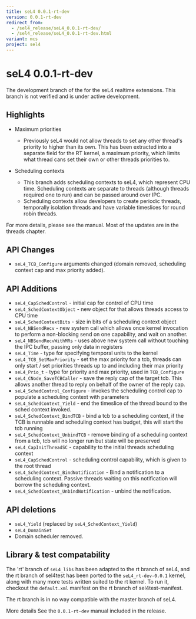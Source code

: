 ```yaml
---
title: seL4 0.0.1-rt-dev
version: 0.0.1-rt-dev
redirect_from:
  - /sel4_release/seL4_0.0.1-rt-dev/
  - /sel4_release/seL4_0.0.1-rt-dev.html
variant: mcs
project: sel4
---
```

# seL4 0.0.1-rt-dev


The development branch of the for the seL4 realtime extensions. This
branch is not verified and is under active development.

## Highlights


* Maximum priorities
 
  * Previously seL4 would not allow threads to set any other
  thread's priority to higher than its own. This has been
  extracted into a separate field for the RT kernel, a maximum
  priority, which limits what thread cans set their own or other
  threads priorities to.
 
* Scheduling contexts
 
  * This branch adds scheduling contexts to seL4, which represent
  CPU time. Scheduling contexts are separate to threads
  (although threads required one to run) and can be passed
  around over IPC.
  * Scheduling contexts allow developers to create periodic
  threads, temporally isolation threads and have variable
  timeslices for round robin threads.
 
For more details, please see the manual. Most of the updates are in the
threads chapter.

## API Changes


- `seL4_TCB_Configure` arguments changed (domain removed, scheduling
      context cap and max priority added).

## API Additions


- `seL4_CapSchedControl` - initial cap for control of CPU time
- `seL4_SchedContextObject` - new object for that allows threads
      access to CPU time
- `seL4_SchedContextBits` - size in bits of a scheduling context
      object
- `seL4_NBSendRecv` - new system call which allows once kernel
      invocation to perform a non-blocking send on one capability, and
      wait on another.
- `seL4_NBSendRecvWithMRs` - uses above new system call without
      touching the IPC buffer, passing only data in registers
- `seL4_Time` - type for specifying temporal units to the kernel
- `seL4_TCB_SetMaxPriority` - set the max priority for a tcb,
      threads can only start / set priorities threads up to and
      including their max priority
- `seL4_Prio_t` - type for priority and max priority, used in
      `TCB_Configure`
- `seL4_CNode_SaveTCBCaller` - save the reply cap of the target tcb.
      This allows another thread to reply on behalf of the owner of the
      reply cap.
- `seL4_SchedControl_Configure` - invokes the scheduling control cap
      to populate a scheduling context with parameters
- `seL4_SchedContext_Yield` - end the timeslice of the thread bound
      to the sched context invoked.
- `seL4_SchedContext_BindTCB` - bind a tcb to a scheduling context,
      if the TCB is runnable and scheduling context has budget, this
      will start the tcb running
- `seL4_SchedContext_UnbindTCB` - remove binding of a scheduling
      context from a tcb, tcb will no longer run but state will be
      preserved
- `seL4_CapInitThreadSC` - capability to the initial threads
      scheduling context
- `seL4_CapSchedControl` - scheduling control capability, which is
      given to the root thread
- `seL4_SchedContext_BindNotification` - Bind a notification to a
      scheduling context. Passive threads waiting on this notification
      will borrow the scheduling context.
- `seL4_SchedContext_UnbindNotification` - unbind the notification.

## API deletions


- `seL4_Yield` (replaced by `seL4_SchedContext_Yield`)
- `seL4_DomainSet`
- Domain scheduler removed.

## Library & test compatability


The 'rt' branch of `seL4_libs` has been adapted to the rt branch of seL4,
and the rt branch of sel4test has been ported to the `seL4_rt-dev-0.0.1`
kernel, along with many more tests written suited to the rt kernel. To
run it, checkout the `default.xml` manifest on the rt branch of
sel4test-manifest.

The rt branch is in no way compatible with the master branch of seL4.

More details See the `0.0.1-rt-dev` manual included in the release.
